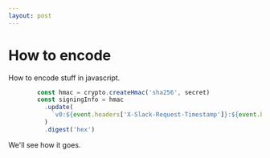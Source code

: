 ```yaml
---
layout: post
---
```

# How to encode

How to encode stuff in javascript.

```javascript
        const hmac = crypto.createHmac('sha256', secret)
        const signingInfo = hmac
          .update(
            `v0:${event.headers['X-Slack-Request-Timestamp']}:${event.body}`,
          )
          .digest('hex')
```

We'll see how it goes.
